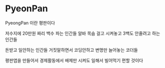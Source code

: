 # PyeonPan

PyeongPan 이란 평판이다 

저수지에 20만원 짜리 백수 파는 인간들 알바 목숨 걸고 시켜놓고 3백도 안줄려고 하는 인간들 

돈받고 일안하는 인간들 거짓말하면서 코딩안하고 변명만 늘어놓는 코더들 

평판앱을 만들어서 경제활동에서 배제만 시켜도 일해서 빌어먹기 편할 것이다
